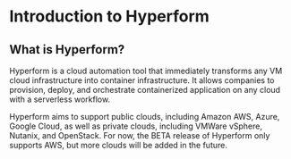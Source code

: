 # Introduction to Hyperform


## What is Hyperform?

Hyperform is a cloud automation tool that immediately transforms any VM cloud infrastructure into container infrastructure. It allows companies to provision, deploy, and orchestrate containerized application on any cloud with a serverless workflow. 

Hyperform aims to support public clouds, including Amazon AWS, Azure, Google Cloud, as well as private clouds, including VMWare vSphere, Nutanix, and OpenStack. For now, the BETA release of Hyperform only supports AWS, but more clouds will be added in the future.


